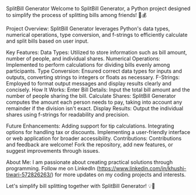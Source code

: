 SplitBill Generator
Welcome to SplitBill Generator, a Python project designed to simplify the process of splitting bills among friends! 🧾💰

Project Overview:
SplitBill Generator leverages Python's data types, numerical operations, type conversion, and f-strings to efficiently calculate and split bills based on user input.

Key Features:
Data Types: Utilized to store information such as bill amount, number of people, and individual shares.
Numerical Operations: Implemented to perform calculations for dividing bills evenly among participants.
Type Conversion: Ensured correct data types for inputs and outputs, converting strings to integers or floats as necessary.
F-Strings: Employed to format output messages and display results clearly and concisely.
How It Works:
Enter Bill Details: Input the total bill amount and the number of people sharing the bill.
Calculate Shares: SplitBill Generator computes the amount each person needs to pay, taking into account any remainder if the division isn't exact.
Display Results: Output the individual shares using f-strings for readability and precision.


Future Enhancements:
Adding support for tip calculations.
Integrating options for handling tax or discounts.
Implementing a user-friendly interface or web application for broader accessibility.
Contributions:
Contributions and feedback are welcome! Fork the repository, add new features, or suggest improvements through issues.

About Me:
I am passionate about creating practical solutions through programming. Follow me on LinkedIn (https://www.linkedin.com/in/khushi-tiwari-572826263/) for more updates on my coding projects and interests.

Let's simplify bill splitting together with SplitBill Generator! 💡💸

